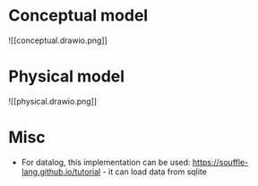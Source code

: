 # Conceptual model

![[conceptual.drawio.png]]


# Physical model
![[physical.drawio.png]]

# Misc
- For datalog, this implementation can be used: https://souffle-lang.github.io/tutorial - it can load data from sqlite